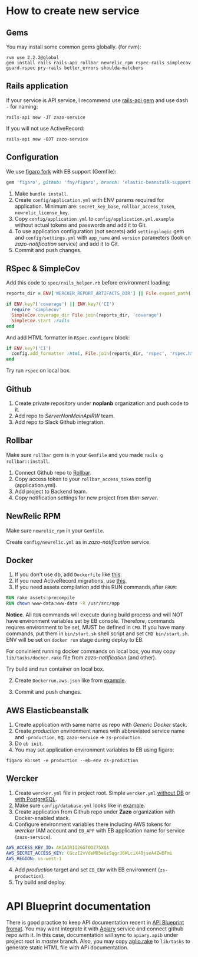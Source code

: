 # How to create new service

## Gems

You may install some common gems globally.
(for rvm):

```shell
rvm use 2.2.2@global
gem install rails rails-api rollbar newrelic_rpm rspec-rails simplecov guard-rspec pry-rails better_errors shoulda-matchers
```

## Rails application

If your service is API service, I recommend use [rails-api gem](https://github.com/rails-api/rails-api) and use dash `-` for naming:

```shell
rails-api new -JT zazo-service
```

If you will not use ActiveRecord:

```shell
rails-api new -OJT zazo-service
```

## Configuration

We use [figaro fork](https://github.com/fny/figaro/tree/elastic-beanstalk-support) with EB support (Gemfile):

```ruby
gem 'figaro', github: 'fny/figaro', branch: 'elastic-beanstalk-support'
```

1. Make `bundle install`.
2. Create `config/application.yml` with ENV params required for application. Minimum are: `secret_key_base`, `rollbar_access_token`, `newrelic_license_key`.
3. Copy `config/application.yml` to `config/application.yml.example` without actual tokens and passwords and add it to Git.
4. To use application configuration (not secrets) add `settingslogic` gem and `config/settings.yml` with `app_name` and `version` parameters (look on *zazo-notification* service) and add it to Git.
5. Commit and push changes.

## RSpec & SimpleCov

Add this code to `spec/rails_helper.rb` before environment loading:

```ruby
reports_dir = ENV['WERCKER_REPORT_ARTIFACTS_DIR'] || File.expand_path('../../tmp', __FILE__)

if ENV.key?('coverage') || ENV.key?('CI')
  require 'simplecov'
  SimpleCov.coverage_dir File.join(reports_dir, 'coverage')
  SimpleCov.start :rails
end
```

And add HTML formatter in `RSpec.configure` block:

```ruby
if ENV.key?('CI')
  config.add_formatter :html, File.join(reports_dir, 'rspec', 'rspec.html')
end
```

Try run `rspec` on local box.

## Github

1. Create private repository under **noplanb** organization and push code to it.
2. Add repo to *ServerNonMainApiRW* team.
3. Add repo to Slack Github integration.

## Rollbar

Make sure `rollbar` gem is in your `Gemfile` and you made `rails g rollbar::install`.

1. Connect Github repo to [Rollbar](http://rollbar.com).
2. Copy access token to your `rollbar_access_token` config (application.yml).
3. Add project to Backend team.
4. Copy notification settings for new project from _tbm-server_.

## NewRelic RPM
Make sure `newrelic_rpm` in your `Gemfile`.

Create `config/newrelic.yml` as in *zazo-notification* service.

## Docker

1. If you don't use db, add `Dockerfile` like [this](./examples/Dockerfile).
2. If you need ActiveRecord migrations, use [this](./examples/activerecord/Dockerfile).
3. If you need assets compilation add this RUN commands after `FROM`:
```Dockerfile
RUN rake assets:precompile
RUN chown www-data:www-data -R /usr/src/app
```

**Notice**. All `RUN` commands will execute during build process and will NOT have environment variables set by EB console. Therefore, commands requres environment to be set, MUST be defined in `CMD`.
If you have many commands, put them in `bin/start.sh` shell script and set `CMD bin/start.sh`. ENV will be set on `docker run` stage during deploy to EB.

For convinient running docker commands on local box, you may copy `lib/tasks/docker.rake` file from *zazo-notification* (and other).

Try build and run container on local box.

2. Create `Dockerrun.aws.json` like from [example](./examples/Dockerrun.aws.json).

3. Commit and push changes.

## AWS Elasticbeanstalk

1. Create application with same name as repo with *Generic Docker* stack.
2. Create *production* environment names with abbreviated service name and `-production`, eg. `zazo-service` => `zs-production`.
3. Do `eb init`.
3. You may set application environment variables to EB using figaro:
```shell
figaro eb:set -e production --eb-env zs-production
```

## Wercker

1. Create `wercker.yml` file in project root.
Simple `wercker.yml` [without DB](./examples/wercker.yml) or [with PostgreSQL](./examples/wercker.postgresql.yml).
2. Make sure `config/database.yml` looks like in [example](./examples/database.yml).
3. Create application from Github repo under **Zazo** organization with Docker-enabled stack.
4. Configure environment variables there including AWS tokens for *wercker* IAM account and `EB_APP` with EB application name for service (`zazo-service`).
```yaml
AWS_ACCESS_KEY_ID: AKIAIRII2GGTOOZ75XQA
AWS_SECRET_ACCESS_KEY: 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
AWS_REGION: us-west-1
```
4. Add *production* target and set `EB_ENV` with EB environment (`zs-production`).
5. Try build and deploy.

# API Blueprint documentation

There is good practice to keep API documentation recent in [API Blueprint fromat](https://apiblueprint.org).
You may want integrate it with [Apiary](http://apiary.io) service and connect github repo with it.
In this case, documentation will sync to `apiary.apib` under project root in *master* branch.
Also, you may copy [aglio.rake](./examples/aglio.rake) to `lib/tasks` to generate static HTML file with API documentation.
